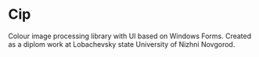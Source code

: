 # Cip
Colour image processing library with UI based on Windows Forms. Created as a diplom work at Lobachevsky state University of Nizhni Novgorod.
